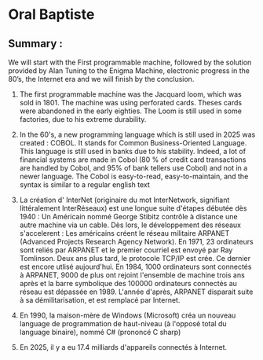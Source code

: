# Oral Baptiste

## Summary : 
We will start with the First programmable machine, followed by the solution provided by Alan Tuning to the Enigma Machine, electronic progress in the 80’s, the Internet era and we will finish by the conclusion.

1. The first programmable machine was the Jacquard loom, which was sold in 1801. The machine was using perforated cards. Theses cards were abandoned in the early eighties. The Loom is still used in some factories, due to his extreme durability.

2. In the 60's, a new programming language which is still used in 2025 was created : COBOL. It stands for Common Business-Oriented Language. This language is still used in banks due to his stability. Indeed, a lot of financial systems are made in Cobol (80 % of credit card transactions are handled by Cobol, and 95% of bank tellers use Cobol) and not in a newer language. The Cobol is easy-to-read, easy-to-maintain, and the syntax is similar to a regular english text

3. La création d' InterNet (originaire du mot InterNetwork, signifiant littéralement InterRéseaux) est une longue suite d'étapes débutée dès 1940 : Un Américain nommé George Stibitz contrôle à distance une autre machine via un cable. Dès lors, le développement des réseaux s'accelerent : Les américains créent le réseau militaire ARPANET (Advanced Projects Research Agency Network). En 1971, 23 ordinateurs sont reliés par ARPANET et le premier courriel est envoyé par Ray Tomlinson. Deux ans plus tard, le protocole TCP/IP est crée. Ce dernier est encore utlisé aujourd'hui. En 1984, 1000 ordinateurs sont connectés à ARPANET, 9000 de plus ont rejoint l'ensemble de machine trois ans après et la barre symbolique des 100000 ordinateurs connectés au réseau est dépassée en 1989.
L'année d'après, ARPANET disparait suite à sa démilitarisation, et est remplacé par Internet.

4. En 1990, la maison-mère de Windows (Microsoft) créa un nouveau language de programmation de haut-niveau (à l'opposé total du language binaire), nommé C# (prononcé C sharp)

5. En 2025, il y a eu 17.4 milliards d'appareils connectés à Internet. 
